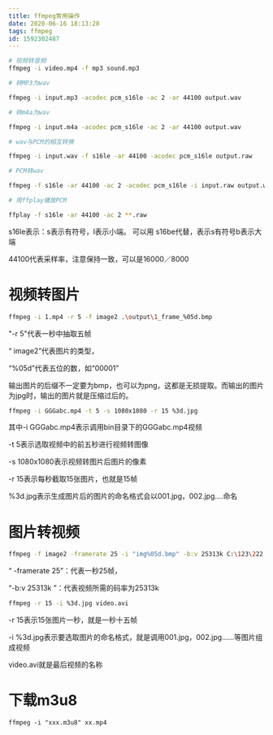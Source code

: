 ```yaml
---
title: ffmpeg常用操作
date: 2020-06-16 18:13:28
tags: ffmpeg
id: 1592302487
---
```

```sh
# 视频转音频
ffmpeg -i video.mp4 -f mp3 sound.mp3

# 转MP3为wav

ffmpeg -i input.mp3 -acodec pcm_s16le -ac 2 -ar 44100 output.wav

# 转m4a为wav

ffmpeg -i input.m4a -acodec pcm_s16le -ac 2 -ar 44100 output.wav

# wav与PCM的相互转换

ffmpeg -i input.wav -f s16le -ar 44100 -acodec pcm_s16le output.raw

# PCM转wav

ffmpeg -f s16le -ar 44100 -ac 2 -acodec pcm_s16le -i input.raw output.wav

# 用ffplay播放PCM

ffplay -f s16le -ar 44100 -ac 2 **.raw
```

s16le表示：s表示有符号，l表示小端。 可以用 s16be代替，表示s有符号b表示大端

44100代表采样率，注意保持一致，可以是16000／8000

# 视频转图片
```sh
ffmpeg -i 1.mp4 -r 5 -f image2 .\output\1_frame_%05d.bmp
```
"-r 5"代表一秒中抽取五帧

“ image2”代表图片的类型，

“%05d”代表五位的数，如“00001”

输出图片的后缀不一定要为bmp，也可以为png，这都是无损提取。而输出的图片为jpg时，输出的图片就是压缩过后的。

```sh
ffmpeg -i GGGabc.mp4 -t 5 -s 1080x1080 -r 15 %3d.jpg
```
其中-i GGGabc.mp4表示调用bin目录下的GGGabc.mp4视频

-t 5表示选取视频中的前五秒进行视频转图像

-s 1080x1080表示视频转图片后图片的像素

-r 15表示每秒截取15张图片，也就是15帧

%3d.jpg表示生成图片后的图片的命名格式会以001.jpg，002.jpg....命名
# 图片转视频
```sh
ffmpeg -f image2 -framerate 25 -i "img%05d.bmp" -b:v 25313k C:\123\222.mp4
```
“ -framerate 25”：代表一秒25帧，

“-b:v 25313k ”：代表视频所需的码率为25313k

```sh
ffmpeg -r 15 -i %3d.jpg video.avi
```
-r 15表示15张图片一秒，就是一秒十五帧

-i %3d.jpg表示要选取图片的命名格式，就是调用001.jpg，002.jpg......等图片组成视频

video.avi就是最后视频的名称

# 下载m3u8
```
ffmpeg -i "xxx.m3u8" xx.mp4
```